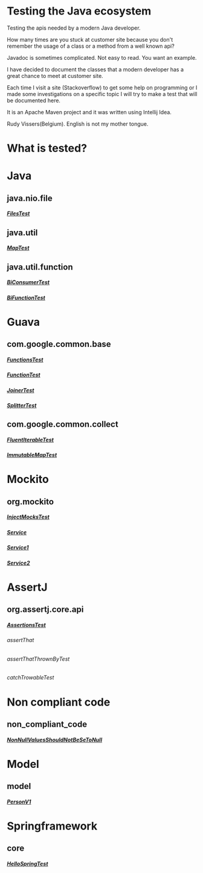 # Testing the Java ecosystem

Testing the apis needed by a modern Java developer.

How many times are you stuck at customer site because you don't remember the usage of a class or a method from a well known api?

Javadoc is sometimes complicated. Not easy to read. You want an example.

I have decided to document the classes that a modern developer has a great chance to meet at customer site.

Each time I visit a site (Stackoverflow) to get some help on programming or I made some investigations on a specific topic I will try to make a test that will be documented here.

It is an Apache Maven project and it was written using Intellij Idea.

Rudy Vissers(Belgium). English is not my mother tongue.

# What is tested?

# Java

## java.nio.file

##### [FilesTest](src/test/java/api/java/nio/file/FilesTest.java) 

## java.util

##### [MapTest](src/test/java/api/java/util/MapTest.java)

## java.util.function

##### [BiConsumerTest](src/test/java/api/java/util/function/BiConsumerTest.java)

##### [BiFunctionTest](src/test/java/api/java/util/function/BiFunctionTest.java)

# Guava

## com.google.common.base

##### [FunctionsTest](src/test/java/api/com/google/common/base/FunctionsTest.java)
##### [FunctionTest](src/test/java/api/com/google/common/base/FunctionTest.java) 
##### [JoinerTest](src/test/java/api/com/google/common/base/JoinerTest.java)
##### [SplitterTest](src/test/java/api/com/google/common/base/SplitterTest.java)

## com.google.common.collect

##### [FluentIterableTest](src/test/java/api/com/google/common/collect/FluentIterableTest.java)
##### [ImmutableMapTest](src/test/java/api/com/google/common/collect/ImmutableMapTest.java)

# Mockito

## org.mockito

##### [InjectMocksTest](src/test/java/api/org/mockito/InjectMocksTest.java)
##### [Service](src/main/java/api/org/mockito/injectsmocks/Service.java)
##### [Service1](src/main/java/api/org/mockito/injectsmocks/Service1.java)
##### [Service2](src/main/java/api/org/mockito/injectsmocks/Service2.java)

# AssertJ

## org.assertj.core.api

##### [AssertionsTest](src/test/java/api/org/assertj/core/api/AssertionsTest.java)
###### assertThat
###### assertThatThrownByTest
###### catchTrowableTest

# Non compliant code

## non_compliant_code

##### [NonNullValuesShouldNotBeSeToNull](src/main/java/non_compliant_code/NonNullValuesShouldNotBeSeToNull.java)

# Model

## model

##### [PersonV1](src/main/java/model/PersonV1.java)

# Springframework

## core

##### [HelloSpringTest](src/test/java/springframework/HelloSpringTest.java)